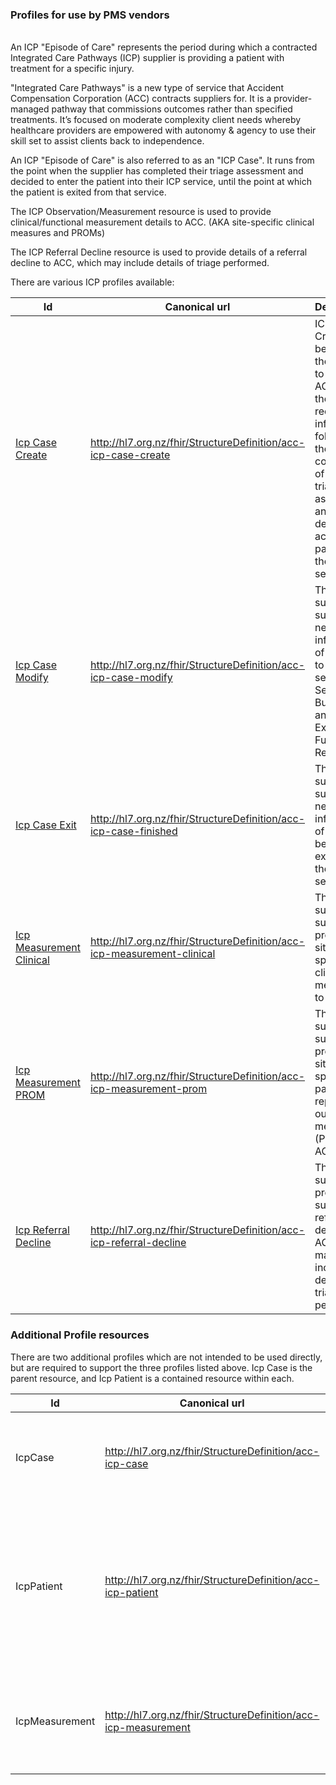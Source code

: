
### Profiles for use by PMS vendors

\
An ICP "Episode of Care" represents the period during which a contracted Integrated Care Pathways (ICP) supplier is providing a patient with treatment for a specific injury.

"Integrated Care Pathways" is a new type of service that Accident Compensation Corporation (ACC) contracts suppliers for. It is a provider-managed pathway that commissions outcomes rather than specified treatments. It’s focused on moderate complexity client needs whereby healthcare providers are empowered with autonomy & agency to use their skill set to assist clients back to independence.

An ICP "Episode of Care" is also referred to as an "ICP Case". It runs from the point when the supplier has completed their triage assessment and decided to enter the patient into their ICP service, until the point at which the patient is exited from that service.

The ICP Observation/Measurement resource is used to provide clinical/functional measurement details to ACC. (AKA site-specific clinical measures and PROMs)

The ICP Referral Decline resource is used to provide details of a referral decline to ACC, which may include details of triage performed.

There are various ICP profiles available:

<div class="tableGridded"></div>

|Id |Canonical url | Description | |
|--- |--- | --- | ---|
|[Icp Case Create](StructureDefinition-acc-icp-case-create.html)|http://hl7.org.nz/fhir/StructureDefinition/acc-icp-case-create|ICP Case Create is to be used by the supplier to furnish ACC with the required information following the completion of the triage assessment and the decision to accept the patient into their ICP service.|[example](EpisodeOfCare-icp-create-case.html)|
|[Icp Case Modify](StructureDefinition-acc-icp-case-modify.html)|http://hl7.org.nz/fhir/StructureDefinition/acc-icp-case-modify|This profile supports suppliers needing to inform ACC of a change to the selected Service Bundle and/or Exceptional Funding Required.|[example](EpisodeOfCare-icp-modify-case.html)|
|[Icp Case Exit](StructureDefinition-acc-icp-case-exit.html)|http://hl7.org.nz/fhir/StructureDefinition/acc-icp-case-finished|This profile supports suppliers needing to inform ACC of a patient being exited from their ICP service.|[example](EpisodeOfCare-icp-exit-case.html)|
|[Icp Measurement Clinical](StructureDefinition-acc-icp-measurement-clinical.html)|http://hl7.org.nz/fhir/StructureDefinition/acc-icp-measurement-clinical|This profile supports suppliers providing site-specific clinical measures to ACC.|[example](Observation-icp-clinical-measurement-shoulder-strength.html)|
|[Icp Measurement PROM](StructureDefinition-acc-icp-measurement-prom.html)|http://hl7.org.nz/fhir/StructureDefinition/acc-icp-measurement-prom|This profile supports suppliers providing site-specific patient reported outcome measures (PROMs) to ACC.|[example](Observation-icp-prom-measurement.html)|
|[Icp Referral Decline](StructureDefinition-acc-icp-referral-decline.html)|http://hl7.org.nz/fhir/StructureDefinition/acc-icp-referral-decline|This profile supports providers submitting referral decline to ACC, which may include details of triage performed.|[example](Encounter-icp-referral-decline.html)|

### Additional Profile resources

There are two additional profiles which are not intended to be used directly, but are required to support the three profiles listed above.  Icp Case is the parent resource, and Icp Patient is a contained resource within each.

<div class="tableGridded"></div>

|Id |Canonical url | Description|
|--- |--- | ---|
|IcpCase|http://hl7.org.nz/fhir/StructureDefinition/acc-icp-case|This is the base profile/structure that Case-Create, Case-Update, and Case-Exit build upon.|
|IcpPatient|http://hl7.org.nz/fhir/StructureDefinition/acc-icp-patient|This is used as a contained resource within Case-Create, Case-Update, Case-Exit, Measurement-Clinical and Measurement-Patient. It represents the patient being treated.|
|IcpMeasurement|http://hl7.org.nz/fhir/StructureDefinition/acc-icp-measurement|This is the base profile/structure that Measurement-Clinical and Measurement-PROM build upon.|
